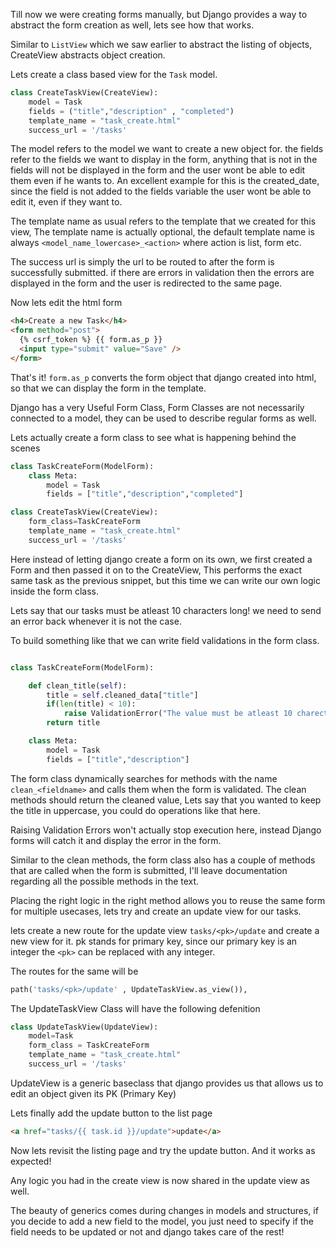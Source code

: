 Till now we were creating forms manually, but Django provides a way to abstract the form creation as well, lets see how that works.

Similar to `ListView` which we saw earlier to abstract the listing of objects, CreateView abstracts object creation.

Lets create a class based view for the `Task` model.

```python
class CreateTaskView(CreateView):
    model = Task
    fields = ("title","description" , "completed")
    template_name = "task_create.html"
    success_url = '/tasks'
```

The model refers to the model we want to create a new object for. the fields refer to the fields we want to display in the form, anything that is not in the fields will not be displayed in the form and the user wont be able to edit them even if he wants to.
An excellent example for this is the created_date, since the field is not added to the fields variable the user wont be able to edit it, even if they want to.

The template name as usual refers to the template that we created for this view, The template name is actually optional, the default template name is always `<model_name_lowercase>_<action>` where action is list, form etc.

The success url is simply the url to be routed to after the form is successfully submitted. if there are errors in validation then the errors are displayed in the form and the user is redirected to the same page.

Now lets edit the html form

```html
<h4>Create a new Task</h4>
<form method="post">
  {% csrf_token %} {{ form.as_p }}
  <input type="submit" value="Save" />
</form>
```

That's it! `form.as_p` converts the form object that django created into html, so that we can display the form in the template.

Django has a very Useful Form Class, Form Classes are not necessarily connected to a model, they can be used to describe regular forms as well.

Lets actually create a form class to see what is happening behind the scenes

```python
class TaskCreateForm(ModelForm):
    class Meta:
        model = Task
        fields = ["title","description","completed"]

class CreateTaskView(CreateView):
    form_class=TaskCreateForm
    template_name = "task_create.html"
    success_url = '/tasks'
```

Here instead of letting django create a form on its own, we first created a Form and then passed it on to the CreateView, This performs the exact same task as the previous snippet, but this time we can write our own logic inside the form class.

Lets say that our tasks must be atleast 10 characters long! we need to send an error back whenever it is not the case.

To build something like that we can write field validations in the form class.

```python

class TaskCreateForm(ModelForm):

    def clean_title(self):
        title = self.cleaned_data["title"]
        if(len(title) < 10):
            raise ValidationError("The value must be atleast 10 charecters")
        return title

    class Meta:
        model = Task
        fields = ["title","description"]

```

The form class dynamically searches for methods with the name `clean_<fieldname>` and calls them when the form is validated. The clean methods should return the cleaned value, Lets say that you wanted to keep the title in uppercase, you could do operations like that here.

Raising Validation Errors won't actually stop execution here, instead Django forms will catch it and display the error in the form.

Similar to the clean methods, the form class also has a couple of methods that are called when the form is submitted, I'll leave documentation regarding all the possible methods in the text.

Placing the right logic in the right method allows you to reuse the same form for multiple usecases, lets try and create an update view for our tasks.

lets create a new route for the update view `tasks/<pk>/update` and create a new view for it. pk stands for primary key, since our primary key is an integer the `<pk>` can be replaced with any integer.

The routes for the same will be

```python
path('tasks/<pk>/update' , UpdateTaskView.as_view()),
```

The UpdateTaskView Class will have the following defenition

```python
class UpdateTaskView(UpdateView):
    model=Task
    form_class = TaskCreateForm
    template_name = "task_create.html"
    success_url = '/tasks'
```

UpdateView is a generic baseclass that django provides us that allows us to edit an object given its PK (Primary Key)

Lets finally add the update button to the list page

```html
<a href="tasks/{{ task.id }}/update">update</a>
```

Now lets revisit the listing page and try the update button. And it works as expected!

Any logic you had in the create view is now shared in the update view as well.

The beauty of generics comes during changes in models and structures, if you decide to add a new field to the model, you just need to specify if the field needs to be updated or not and django takes care of the rest!
